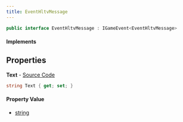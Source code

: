 ```yaml
---
title: EventHltvMessage
---
```


```csharp
public interface EventHltvMessage : IGameEvent<EventHltvMessage>
```

#### Implements

## Properties

**Text** - [Source Code](https://github.com/swiftly-solution/swiftlys2/blob/main/managed/src/SwiftlyS2.Generated/GameEvents/Interfaces/EventHltvMessage.cs#L22)

```csharp
string Text { get; set; }
```

#### Property Value

- [string](https://learn.microsoft.com/dotnet/api/system.string)

